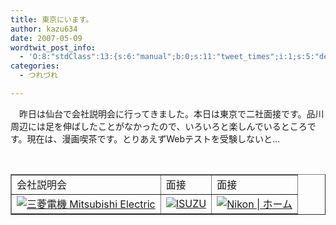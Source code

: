 ```yaml
---
title: 東京にいます。
author: kazu634
date: 2007-05-09
wordtwit_post_info:
  - 'O:8:"stdClass":13:{s:6:"manual";b:0;s:11:"tweet_times";i:1;s:5:"delay";i:0;s:7:"enabled";i:1;s:10:"separation";s:2:"60";s:7:"version";s:3:"3.7";s:14:"tweet_template";b:0;s:6:"status";i:2;s:6:"result";a:0:{}s:13:"tweet_counter";i:2;s:13:"tweet_log_ids";a:1:{i:0;i:2931;}s:9:"hash_tags";a:0:{}s:8:"accounts";a:1:{i:0;s:7:"kazu634";}}'
categories:
  - つれづれ

---
```

<div class="section">
<p>
    　昨日は仙台で会社説明会に行ってきました。本日は東京で二社面接です。品川周辺には足を伸ばしたことがなかったので、いろいろと楽しんでいるところです。現在は、漫画喫茶です。とりあえずWebテストを受験しないと…
</p>
  
<p>
<center>
<br /> 
      
<table border="1">
<tr>
<td>
            会社説明会
</td>
          
<td>
            面接
</td>
          
<td>
            面接
</td>
</tr>
        
<tr>
<td>
<a href="http://www.mitsubishielectric.co.jp/" onclick="__gaTracker('send', 'event', 'outbound-article', 'http://www.mitsubishielectric.co.jp/', '');" target="_blank"><img alt="三菱電機 Mitsubishi Electric" src="http://img.simpleapi.net/small/http://www.mitsubishielectric.co.jp/" border="0" /></a>
</td>
          
<td>
<a href="http://www.isuzu.co.jp/" onclick="__gaTracker('send', 'event', 'outbound-article', 'http://www.isuzu.co.jp/', '');" target="_blank"><img alt="ISUZU" src="http://img.simpleapi.net/small/http://www.isuzu.co.jp/" border="0" /></a>
</td>
          
<td>
<a href="http://www.nikon.co.jp/main/jpn/index.htm" onclick="__gaTracker('send', 'event', 'outbound-article', 'http://www.nikon.co.jp/main/jpn/index.htm', '');" target="_blank"><img alt="Nikon | ホーム" src="http://img.simpleapi.net/small/http://www.nikon.co.jp/main/jpn/index.htm" border="0" /></a>
</td>
</tr>
</table>
      
<p>
</center> </div>

